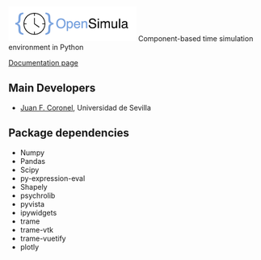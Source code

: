 ![Logo](docs/img/logo_opensimula.png)
Component-based time simulation environment in Python

[Documentation page](https://jfcoronel.github.io/OpenSimula/site/)

## Main Developers

* [Juan F. Coronel](http://jfc.us.es), Universidad de Sevilla

## Package dependencies
- Numpy
- Pandas
- Scipy
- py-expression-eval
- Shapely
- psychrolib
- pyvista
- ipywidgets
- trame
- trame-vtk
- trame-vuetify
- plotly


